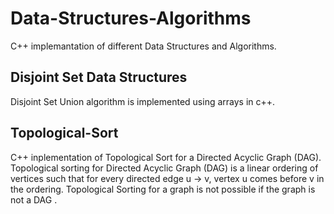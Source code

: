 # Data-Structures-Algorithms
C++ implemantation of different Data Structures and Algorithms.

## Disjoint Set Data Structures
Disjoint Set Union algorithm is implemented  using arrays in c++.

## Topological-Sort
C++ inplementation of Topological Sort for a Directed Acyclic Graph (DAG). Topological sorting for Directed Acyclic Graph (DAG) is a linear ordering of vertices such that for every directed edge u -> v, vertex u comes before v in the ordering. Topological Sorting for a graph is not possible if the graph is not a DAG .

